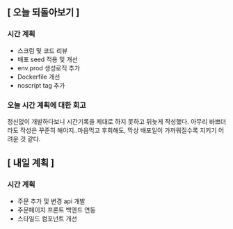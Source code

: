 ## [ 오늘 되돌아보기 ]

### 시간 계획

- 스크럼 및 코드 리뷰
- 배포 seed 적용 및 개선
- env.prod 생성로직 추가
- Dockerfile 개선
- noscript tag 추가

### 오늘 시간 계획에 대한 회고

정신없이 개발하다보니 시간기록을 제대로 하지 못하고 뒤늦게 작성했다.
아무리 바쁘더라도 작성은 꾸준히 해야지..마음먹고 후회해도, 막상 배포일이 가까워질수록
지키기 어려운 것 같다.

## [ 내일 계획 ]

### 시간 계획

- 주문 추가 및 변경 api 개발
- 주문페이지 프론트 백엔드 연동
- 스타일드 컴포넌트 개선

